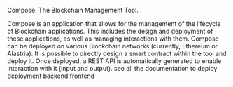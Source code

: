 Compose. The Blockchain Management Tool.

Compose is an application that allows for the management of the lifecycle of Blockchain applications. This includes the design and deployment of these applications, as well as managing interactions with them. Compose can be deployed on various Blockchain networks (currently, Ethereum or Alastria). It is possible to directly design a smart contract within the tool and deploy it. Once deployed, a REST API is automatically generated to enable interaction with it (input and output).
see all the documentation to deploy  [deployment](https://github.com/Orange-OpenSource/compose/tree/main/deployment)
[backend](https://github.com/Orange-OpenSource/compose/tree/main/back/scaas)
[frontend](https://github.com/Orange-OpenSource/compose/tree/main/front/portal)